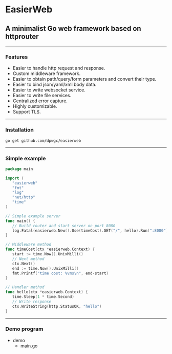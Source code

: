 # EasierWeb

## A minimalist Go web framework based on httprouter

***

### Features
* Easier to handle http request and response.
* Custom middleware framework.
* Easier to obtain path/query/form parameters and convert their type.
* Easier to bind json/yaml/xml body data.
* Easier to write websocket service.
* Easier to write file services.
* Centralized error capture.
* Highly customizable.
* Support TLS.

***

### Installation

```
go get github.com/dpwgc/easierweb
```

***

### Simple example

```go
package main

import (
   "easierweb"
   "fmt"
   "log"
   "net/http"
   "time"
)

// Simple example server
func main() {
   // Build router and start server on port 8080
   log.Fatal(easierweb.New().Use(timeCost).GET("/", hello).Run(":8080"))
}

// Middleware method
func timeCost(ctx *easierweb.Context) {
   start := time.Now().UnixMilli()
   // Next method
   ctx.Next()
   end := time.Now().UnixMilli()
   fmt.Printf("time cost: %vms\n", end-start)
}

// Handler method
func hello(ctx *easierweb.Context) {
   time.Sleep(1 * time.Second)
   // Write response
   ctx.WriteString(http.StatusOK, "hello")
}
```

***

### Demo program

* demo
  * main.go